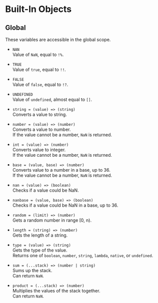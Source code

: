 # Built-In Objects

## Global

These variables are accessible in the global scope.  

- `NAN`  
Value of `NaN`, equal to `!%`.  

- `TRUE`  
Value of `true`, equal to `!!`.  

- `FALSE`  
Value of `false`, equal to `!?`.  

- `UNDEFINED`  
Value of `undefined`, almost equal to `[]`.  

- `string = (value) => (string)`  
Converts a value to string.  

- `number = (value) => (number)`  
Converts a value to number.  
If the value cannot be a number, `NaN` is returned.  

- `int = (value) => (number)`  
Converts value to integer.  
If the value cannot be a number, `NaN` is returned.  

- `base = (value, base) => (number)`  
Converts value to a number in a base, up to 36.  
If the value cannot be a number, `NaN` is returned.  

- `nan = (value) => (boolean)`  
Checks if a value could be NaN.  

- `nanbase = (value, base) => (boolean)`  
Checks if a value could be NaN in a base, up to 36.  

- `random = (limit) => (number)`  
Gets a random number in range [0, n).  

- `length = (string) => (number)`  
Gets the length of a string.  

- `type = (value) => (string)`  
Gets the type of the value.  
Returns one of `boolean`, `number`, `string`, `lambda`, `native`, or `undefined`.  

- `sum = (...stack) => (number | string)`  
Sums up the stack.  
Can return `NaN`.  

- `product = (...stack) => (number)`  
Multiplies the values of the stack together.  
Can return `NaN`.  

